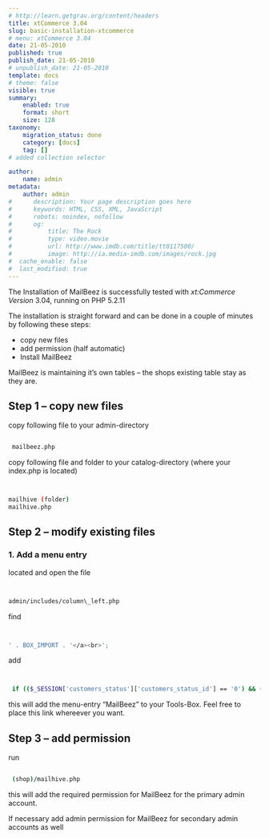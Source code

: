 ```yaml
---
# http://learn.getgrav.org/content/headers
title: xtCommerce 3.04
slug: basic-installation-xtcommerce
# menu: xtCommerce 3.04
date: 21-05-2010
published: true
publish_date: 21-05-2010
# unpublish_date: 21-05-2010
template: docs
# theme: false
visible: true
summary:
    enabled: true
    format: short
    size: 128
taxonomy:
    migration_status: done
    category: [docs]
    tag: []
# added collection selector

author:
    name: admin
metadata:
    author: admin
#      description: Your page description goes here
#      keywords: HTML, CSS, XML, JavaScript
#      robots: noindex, nofollow
#      og:
#          title: The Rock
#          type: video.movie
#          url: http://www.imdb.com/title/tt0117500/
#          image: http://ia.media-imdb.com/images/rock.jpg
#  cache_enable: false
#  last_modified: true
---
```




The Installation of MailBeez is successfully tested with *xt:Commerce Version* 3.04, running on PHP 5.2.11

The installation is straight forward and can be done in a couple of minutes by following these steps:

- copy new files
- add permission (half automatic)
- Install MailBeez

MailBeez is maintaining it’s own tables – the shops existing table stay as they are.

## Step 1 – copy new files

copy following file to your admin-directory

```bash

 mailbeez.php

```

copy following file and folder to your catalog-directory (where your index.php is located)

```bash


mailhive (folder)
mailhive.php


```


## Step 2 – modify existing files

### 1. Add a menu entry

located and open the file

```bash


admin/includes/column\_left.php

```

find

```bash


' . BOX_IMPORT . '</a><br>';


```


add

```bash


 if (($_SESSION['customers_status']['customers_status_id'] == '0') && ($admin_access['module_newsletter'] == '1')) echo '<li><a href="' . xtc_href_link('mailbeez.php') . '"> -MailBeez</a></li>';

```
this will add the menu-entry “MailBeez” to your Tools-Box. Feel free to place this link whereever you want.

## Step 3 – add permission

run

```bash

 (shop)/mailhive.php

```

this will add the required permission for MailBeez for the primary admin account.

If necessary add admin permission for MailBeez for secondary admin accounts as well
